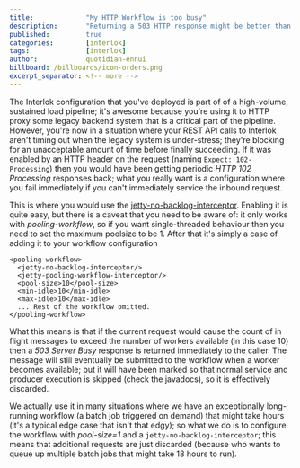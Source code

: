 ```yaml
---
title:             "My HTTP Workflow is too busy"
description:       "Returning a 503 HTTP response might be better than succeeding slowly"
published:         true
categories:        [interlok]
tags:              [interlok]
author:            quotidian-ennui
billboard: /billboards/icon-orders.png
excerpt_separator: <!-- more -->
---
```


The Interlok configuration that you've deployed is part of of a high-volume, sustained load pipeline; it's awesome because you're using it to HTTP proxy some legacy backend system that is a critical part of the pipeline. However, you're now in a situation where your REST API calls to Interlok aren't timing out when the legacy system is under-stress; they're blocking for an unacceptable amount of time before finally succeeding. If it was enabled by an HTTP header on the request (naming `Expect: 102-Processing`) then you would have been getting periodic _HTTP 102 Processing_ responses back; what you really want is a configuration where you fail immediately if you can't immediately service the inbound request.

<!-- more -->

This is where you would use the [jetty-no-backlog-interceptor][]. Enabling it is quite easy, but there is a caveat that you need to be aware of: it only works with _pooling-workflow_, so if you want single-threaded behaviour then you need to set the maximum poolsize to be 1. After that it's simply a case of adding it to your workflow configuration

```
<pooling-workflow>
  <jetty-no-backlog-interceptor/>
  <jetty-pooling-workflow-interceptor/>
  <pool-size>10</pool-size>
  <min-idle>10</min-idle>
  <max-idle>10</max-idle>
  ... Rest of the workflow omitted.
</pooling-workflow>
```

What this means is that if the current request would cause the count of in flight messages to exceed the number of workers available (in this case 10) then a _503 Server Busy_ response is returned immediately to the caller. The message will still eventually be submitted to the workflow when a worker becomes available; but it will have been marked so that normal service and producer execution is skipped (check the javadocs), so it is effectively discarded.

We actually use it in many situations where we have an exceptionally long-running workflow (a batch job triggered on demand) that might take hours (it's a typical edge case that isn't that edgy); so what we do is to configure the workflow with _pool-size=1_ and a `jetty-no-backlog-interceptor`; this means that additional requests are just discarded (because who wants to queue up multiple batch jobs that might take 18 hours to run).

[jetty-no-backlog-interceptor]: https://nexus.adaptris.net/nexus/content/sites/javadocs/com/adaptris/interlok-core/3.8-SNAPSHOT/com/adaptris/core/http/jetty/JettyNoBacklogInterceptor.html

